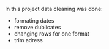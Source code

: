 In this project data cleaning was done:
- formating dates
- remove dublicates
- changing rows for one format
- trim adress
